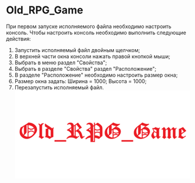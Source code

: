 # Old_RPG_Game
При первом запуске исполняемого файла необходимо настроить консоль.
Чтобы настроить консоль необходимо выполнить следующие действия:
1. Запустить исполняемый файл двойным щелчком;
2. В верхней части окна консоли нажать правой кнопкой мыши;
3. Выбрать в меню раздел "Свойства";
4. Выбрать в разделе "Свойства" раздел "Расположение";
5. В разделе "Расположение" необходимо настроить размер окна;
6. Размер окна задать: Ширина = 1000; Высота = 1000;
7. Перезапустить исполняемый файл.
![alt text](https://github.com/KlimchukNikita/Old_RPG_Game/blob/master/Old_RPG_Game.png)
